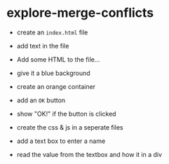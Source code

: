 # explore-merge-conflicts

* create an `index.html` file
* add text in the file
* Add some HTML to the file...

* give it a blue background
* create an orange container

* add an `OK` button

* show "OK!" if the button is clicked

* create the css & js in a seperate files
* add a text box to enter a name
* read the value from the textbox and how it in a div 
